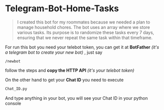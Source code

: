# Telegram-Bot-Home-Tasks
> I created this bot for my roommates because we needed a plan to manage household chores. The bot uses an array where we store various tasks. Its purpose is to randomize these tasks every 7 days, ensuring that we never repeat the same task within that timeframe.

For run this bot you need your telebot token, you can get it at **BotFather** _(it's a telegram bot to create your new bot)_ , just say 
```` telegram
/newbot

````
follow the steps and **copy the HTTP API** *(it's your telebot token)*

On the other hand to get your **Chat ID** you need to execute
````Python 
Chat_ID.py
````
And type anything in your bot, you will see your Chat ID in your python console
